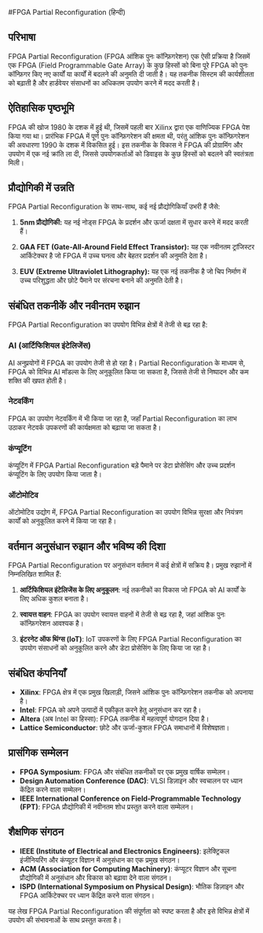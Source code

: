 #FPGA Partial Reconfiguration (हिन्दी)

## परिभाषा

FPGA Partial Reconfiguration (FPGA आंशिक पुनः कॉन्फ़िगरेशन) एक ऐसी प्रक्रिया है जिसमें एक FPGA (Field Programmable Gate Array) के कुछ हिस्सों को बिना पूरे FPGA को पुनः कॉन्फ़िगर किए नए कार्यों या कार्यों में बदलने की अनुमति दी जाती है। यह तकनीक सिस्टम की कार्यशीलता को बढ़ाती है और हार्डवेयर संसाधनों का अधिकतम उपयोग करने में मदद करती है। 

## ऐतिहासिक पृष्ठभूमि

FPGA की खोज 1980 के दशक में हुई थी, जिसमें पहली बार Xilinx द्वारा एक वाणिज्यिक FPGA पेश किया गया था। प्रारंभिक FPGA में पूर्ण पुनः कॉन्फ़िगरेशन की क्षमता थी, परंतु आंशिक पुनः कॉन्फ़िगरेशन की अवधारणा 1990 के दशक में विकसित हुई। इस तकनीक के विकास ने FPGA की प्रोग्रामिंग और उपयोग में एक नई क्रांति ला दी, जिससे उपयोगकर्ताओं को डिवाइस के कुछ हिस्सों को बदलने की स्वतंत्रता मिली। 

## प्रौद्योगिकी में उन्नति

FPGA Partial Reconfiguration के साथ-साथ, कई नई प्रौद्योगिकियाँ उभरी हैं जैसे:

1. **5nm प्रौद्योगिकी:** यह नई नोड्स FPGA के प्रदर्शन और ऊर्जा दक्षता में सुधार करने में मदद करती हैं।
  
2. **GAA FET (Gate-All-Around Field Effect Transistor):** यह एक नवीनतम ट्रांजिस्टर आर्किटेक्चर है जो FPGA में उच्च घनत्व और बेहतर प्रदर्शन की अनुमति देता है।

3. **EUV (Extreme Ultraviolet Lithography):** यह एक नई तकनीक है जो चिप निर्माण में उच्च परिशुद्धता और छोटे पैमाने पर संरचना बनाने की अनुमति देती है।

## संबंधित तकनीकें और नवीनतम रुझान

FPGA Partial Reconfiguration का उपयोग विभिन्न क्षेत्रों में तेजी से बढ़ रहा है:

### AI (आर्टिफिशियल इंटेलिजेंस)

AI अनुप्रयोगों में FPGA का उपयोग तेजी से हो रहा है। Partial Reconfiguration के माध्यम से, FPGA को विभिन्न AI मॉडल्स के लिए अनुकूलित किया जा सकता है, जिससे तेजी से निष्पादन और कम शक्ति की खपत होती है।

### नेटवर्किंग

FPGA का उपयोग नेटवर्किंग में भी किया जा रहा है, जहाँ Partial Reconfiguration का लाभ उठाकर नेटवर्क उपकरणों की कार्यक्षमता को बढ़ाया जा सकता है।

### कंप्यूटिंग

कंप्यूटिंग में FPGA Partial Reconfiguration बड़े पैमाने पर डेटा प्रोसेसिंग और उच्च प्रदर्शन कंप्यूटिंग के लिए उपयोग किया जाता है।

### ऑटोमोटिव

ऑटोमोटिव उद्योग में, FPGA Partial Reconfiguration का उपयोग विभिन्न सुरक्षा और नियंत्रण कार्यों को अनुकूलित करने में किया जा रहा है।

## वर्तमान अनुसंधान रुझान और भविष्य की दिशा

FPGA Partial Reconfiguration पर अनुसंधान वर्तमान में कई क्षेत्रों में सक्रिय है। प्रमुख रुझानों में निम्नलिखित शामिल हैं:

1. **आर्टिफिशियल इंटेलिजेंस के लिए अनुकूलन**: नई तकनीकों का विकास जो FPGA को AI कार्यों के लिए अधिक कुशल बनाता है।
  
2. **स्वायत्त वाहन**: FPGA का उपयोग स्वायत्त वाहनों में तेजी से बढ़ रहा है, जहां आंशिक पुनः कॉन्फ़िगरेशन आवश्यक है।

3. **इंटरनेट ऑफ थिंग्स (IoT)**: IoT उपकरणों के लिए FPGA Partial Reconfiguration का उपयोग संसाधनों को अनुकूलित करने और डेटा प्रोसेसिंग के लिए किया जा रहा है।

## संबंधित कंपनियाँ

- **Xilinx**: FPGA क्षेत्र में एक प्रमुख खिलाड़ी, जिसने आंशिक पुनः कॉन्फ़िगरेशन तकनीक को अपनाया है।
- **Intel**: FPGA को अपने उत्पादों में एकीकृत करने हेतु अनुसंधान कर रहा है।
- **Altera** (अब Intel का हिस्सा): FPGA तकनीक में महत्वपूर्ण योगदान दिया है।
- **Lattice Semiconductor**: छोटे और ऊर्जा-कुशल FPGA समाधानों में विशेषज्ञता।

## प्रासंगिक सम्मेलन

- **FPGA Symposium**: FPGA और संबंधित तकनीकों पर एक प्रमुख वार्षिक सम्मेलन।
- **Design Automation Conference (DAC)**: VLSI डिज़ाइन और स्वचालन पर ध्यान केंद्रित करने वाला सम्मेलन।
- **IEEE International Conference on Field-Programmable Technology (FPT)**: FPGA प्रौद्योगिकी में नवीनतम शोध प्रस्तुत करने वाला सम्मेलन।

## शैक्षणिक संगठन

- **IEEE (Institute of Electrical and Electronics Engineers)**: इलेक्ट्रिकल इंजीनियरिंग और कंप्यूटर विज्ञान में अनुसंधान का एक प्रमुख संगठन।
- **ACM (Association for Computing Machinery)**: कंप्यूटर विज्ञान और सूचना प्रौद्योगिकी में अनुसंधान और विकास को बढ़ावा देने वाला संगठन।
- **ISPD (International Symposium on Physical Design)**: भौतिक डिज़ाइन और FPGA आर्किटेक्चर पर ध्यान केंद्रित करने वाला संगठन। 

यह लेख FPGA Partial Reconfiguration की संपूर्णता को स्पष्ट करता है और इसे विभिन्न क्षेत्रों में उपयोग की संभावनाओं के साथ प्रस्तुत करता है।